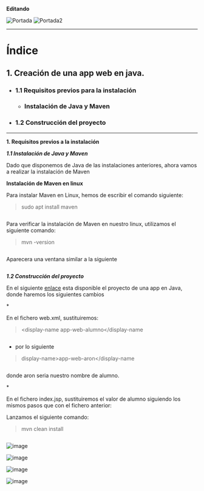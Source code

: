 **Editando**

<img src="https://user-images.githubusercontent.com/73592097/137165167-5fa8d67a-6d40-41f9-a67f-903ae9b88d87.png" alt="Portada">
<img src="https://user-images.githubusercontent.com/73592097/137165448-fd5d6cae-1e1b-4c42-8d38-fc0178073370.png" alt="Portada2">

<br/>
<hr/>

# Índice #


## 1. Creación de una app web en java. ##
* ### 1.1 Requisitos previos para la instalación ###
  * ###  Instalación de Java y Maven ###

* ### 1.2 Construcción del proyecto ###

<hr/>

**1. Requisitos  previos a la instalación**

***1.1 Instalación de Java y Maven***

<p>Dado que disponemos de Java de las instalaciones anteriores, ahora vamos a realizar la instalación de Maven </p>


****Instalación de Maven en linux****

<p>Para instalar Maven en Linux, hemos de escribir el comando siguiente: </p>

> sudo apt install maven

<img src="" alt="">

<p>Para verificar la instalación de Maven en nuestro linux, utilizamos el siguiente comando: </p>

> mvn -version

<img src="" alt="">

<p>Aparecera una ventana similar a la siguiente</p>

<img src="" alt="">

***1.2 Construcción del proyecto***

<p>En el siguiente <a href="">enlace</a> esta disponible  el proyecto de una app en Java, donde haremos los siguientes cambios</p>

*<p>En el fichero web.xml, sustituiremos: </p>

>   <display-name  app-web-alumno</display-name  

<img src="" alt="">


* <p>por lo siguiente</p>

> display-name>app-web-aron</display-name

<img src="" alt="">


<p>donde aron seria nuestro nombre de alumno.</p>

*<p>En el fichero index.jsp, sustituiremos el valor de alumno siguiendo los mismos pasos que con el fichero anterior: </p>



<p>Lanzamos el siguiente comando: </p>

> mvn clean install

<img src="" alt="">


![image](https://user-images.githubusercontent.com/73592097/137400637-e42bfff8-9429-4586-a8aa-d4a873d8f613.png)


![image](https://user-images.githubusercontent.com/73592097/137400364-16219844-7d02-4ffb-a896-e2172e6fc16e.png)

![image](https://user-images.githubusercontent.com/73592097/137400742-6c8c40f6-2efd-4335-8ff1-cf5510210790.png)

![image](https://user-images.githubusercontent.com/73592097/137400885-c6102764-83ee-4a3d-9ef7-71eaf8fe0819.png)

